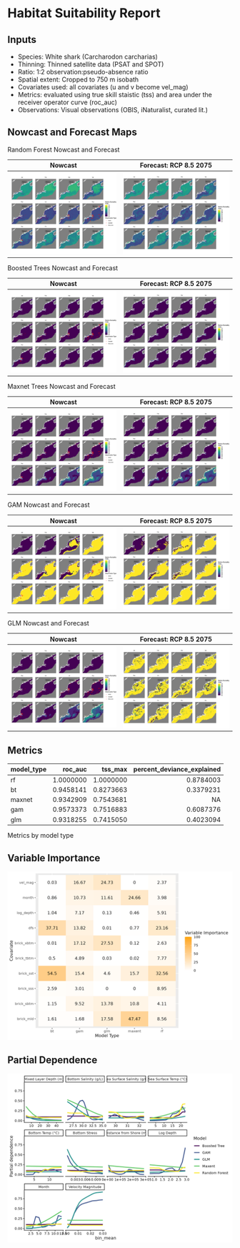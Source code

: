 Habitat Suitability Report
================

## Inputs

- Species: White shark (Carcharodon carcharias)
- Thinning: Thinned satellite data (PSAT and SPOT)
- Ratio: 1:2 observation:pseudo-absence ratio
- Spatial extent: Cropped to 750 m isobath
- Covariates used: all covariates (u and v become vel_mag)
- Metrics: evaluated using true skill staistic (tss) and area under the
  receiver operator curve (roc_auc)
- Observations: Visual observations (OBIS, iNaturalist, curated lit.)

## Nowcast and Forecast Maps

Random Forest Nowcast and Forecast

| Nowcast | Forecast: RCP 8.5 2075 |
|:--:|:--:|
| ![](../../../../tidy_reports/versions/c21/120360/c21.120360.01_12_rf_compiled_casts.png) | ![](../../../../tidy_reports/versions/c21/120364/c21.120364.01_12_rf_compiled_casts.png) |

Boosted Trees Nowcast and Forecast

| Nowcast | Forecast: RCP 8.5 2075 |
|:--:|:--:|
| ![](../../../../tidy_reports/versions/c21/120360/c21.120360.01_12_bt_compiled_casts.png) | ![](../../../../tidy_reports/versions/c21/120364/c21.120364.01_12_bt_compiled_casts.png) |

Maxnet Trees Nowcast and Forecast

| Nowcast | Forecast: RCP 8.5 2075 |
|:--:|:--:|
| ![](../../../../tidy_reports/versions/c21/120360/c21.120360.01_12_maxent_compiled_casts.png) | ![](../../../../tidy_reports/versions/c21/120364/c21.120364.01_12_maxent_compiled_casts.png) |

GAM Nowcast and Forecast

| Nowcast | Forecast: RCP 8.5 2075 |
|:--:|:--:|
| ![](../../../../tidy_reports/versions/c21/120360/c21.120360.01_12_gam_compiled_casts.png) | ![](../../../../tidy_reports/versions/c21/120364/c21.120364.01_12_gam_compiled_casts.png) |

GLM Nowcast and Forecast

| Nowcast | Forecast: RCP 8.5 2075 |
|:--:|:--:|
| ![](../../../../tidy_reports/versions/c21/120360/c21.120360.01_12_glm_compiled_casts.png) | ![](../../../../tidy_reports/versions/c21/120364/c21.120364.01_12_glm_compiled_casts.png) |

## Metrics

| model_type |   roc_auc |   tss_max | percent_deviance_explained |
|:-----------|----------:|----------:|---------------------------:|
| rf         | 1.0000000 | 1.0000000 |                  0.8784003 |
| bt         | 0.9458141 | 0.8273663 |                  0.3379231 |
| maxnet     | 0.9342909 | 0.7543681 |                         NA |
| gam        | 0.9573373 | 0.7516883 |                  0.6087376 |
| glm        | 0.9318255 | 0.7415050 |                  0.4023094 |

Metrics by model type

## Variable Importance

![](m21.12036_tidy_compiled_files/figure-gfm/variable_importance-1.png)

## Partial Dependence

![](m21.12036_tidy_compiled_files/figure-gfm/partial_dependence-1.png)
